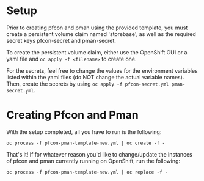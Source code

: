 # Setup

Prior to creating pfcon and pman using the provided template, you must create a persistent volume claim named 'storebase', as well as the required secret keys pfcon-secret and pman-secret.

To create the persistent volume claim, either use the OpenShift GUI or a yaml file and `oc apply -f <filename>` to create one.

For the secrets, feel free to change the values for the environment variables listed within the yaml files (do NOT change the actual variable names). Then, create the secrets by using `oc apply -f pfcon-secret.yml pman-secret.yml`.

# Creating Pfcon and Pman

With the setup completed, all you have to run is the following:

`oc process -f pfcon-pman-template-new.yml | oc create -f -`

That's it! If for whatever reason you'd like to change/update the instances of pfcon and pman currently running on OpenShift, run the following:

`oc process -f pfcon-pman-template-new.yml | oc replace -f -`

